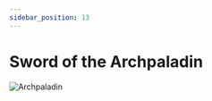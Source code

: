 ```yaml
---
sidebar_position: 13
---
```


# Sword of the Archpaladin

![Archpaladin](https://vwiki.valorserver.com/api/item/picture/sword%20of%20the%20archpaladin)
